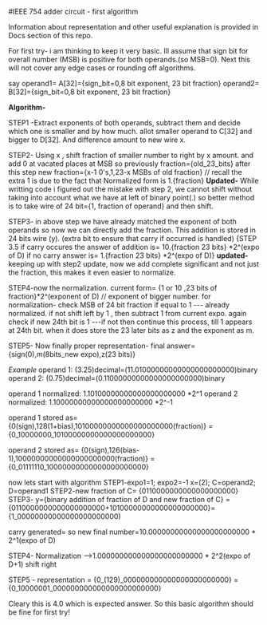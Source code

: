 #IEEE 754 adder circuit - first algorithm

Information about representation and other useful explanation is provided in Docs section of this repo.

For first try- i am thinking to keep it very basic. Ill assume that sign bit for overall number (MSB) is positive for both operands.(so MSB=0). Next this will not cover any edge cases or rounding off algorithms.

say
operand1= A[32]={sign_bit=0,8 bit exponent, 23 bit fraction}
operand2= B[32]={sign_bit=0,8 bit exponent, 23 bit fraction}

**Algorithm-**

STEP1 -Extract exponents of both operands, subtract them and decide which one is smaller and by how much.
allot smaller operand to C[32] and bigger to D[32]. And difference amount to new wire x.

STEP2- Using x , shift fraction of smaller number to right by x amount. and add 0 at vacated places at MSB
so previously fraction={old_23_bits} after this step new fraction={x-1 0's,1,23-x MSBs of old fraction}
// recall the extra 1 is due to the fact that Normalized form is 1.{fraction}
**Updated-**
 While writting code i figured out the mistake with step 2, we cannot shift without taking into account what we 
have at left of binary point(.) so better method is to take wire of 24 bit={1, fraction of operand} and then shift.


STEP3- in above step we have already matched the exponent of both operands so now we can directly add the fraction. This addition is stored in 24 bits wire (y). (extra bit to ensure that carry if occurred is handled)
{STEP 3.5 if carry occures the answer of addition is= 10.{fraction 23 bits} *2^(expo of D) 
if no carry answer is= 1.{fraction 23 bits} *2^(expo of D)}
**updated-**
keeping up with step2 update, now we add complete significant and not just the fraction, this makes it even easier to
normalize.


STEP4-now the normalization. current form= {1 or 10 ,23 bits of fraction}*2^(exponent of D)   //  exponent of bigger number. for normalization- check MSB of 24 bit fraction if equal to 1 --- already normalized.
if not shift left by 1 , then subtract 1 from current expo. again check if new 24th bit is 1 ---if not then continue this process, till 1 appears at 24th bit. when it does store the 23 later bits as z and the exponent as m.

STEP5- Now finally proper representation- final answer={sign(0),m(8bits_new expo),z(23 bits)}



*Example*
operand 1: (3.25)decimal=(11.01000000000000000000000)binary
operand 2: (0.75)decimal=(0.11000000000000000000000)binary

operand 1 normalized: 1.10100000000000000000000 *2^1
operand 2 normalized: 1.10000000000000000000000 *2^-1

operand 1 stored as= {0(sign),128(1+bias),10100000000000000000000(fraction)}
                   ={0_10000000_10100000000000000000000}

operand 2 stored as= {0(sign),126(bias-1),10000000000000000000000(fraction)}
                   = {0_01111110_10000000000000000000000}


now lets start with algorithm
STEP1-expo1=1; expo2=-1   x=(2); C=operand2; D=operand1
STEP2-new fraction of C= {0110000000000000000000}
STEP3-  y={binary addition of fraction of D and new fraction of C}
	 ={0110000000000000000000+10100000000000000000000}={1_00000000000000000000000)

  
carry generated= so new final number=10.00000000000000000000000 * 2^1(expo of D)


STEP4- Normalization -->1.000000000000000000000000 * 2^2(expo of D+1) shift right

STEP5 - representation = {0_(129)_000000000000000000000000}
			={0_10000001_000000000000000000000000}

Cleary this is 4.0 which is expected answer.
So this basic algorithm should be fine for first try! 
